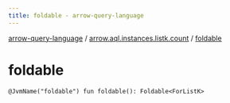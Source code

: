 ```yaml
---
title: foldable - arrow-query-language
---
```


[arrow-query-language](../index.html) / [arrow.aql.instances.listk.count](index.html) / [foldable](./foldable.html)

# foldable

`@JvmName("foldable") fun foldable(): Foldable<ForListK>`